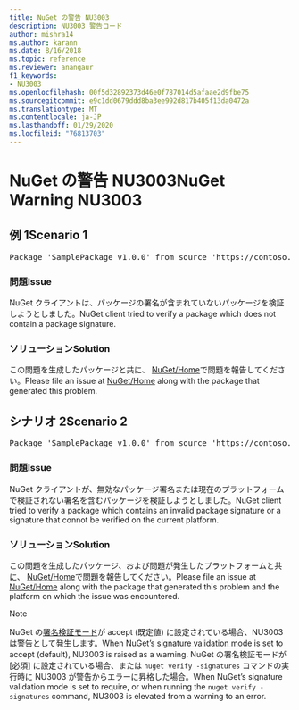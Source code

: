 ```yaml
---
title: NuGet の警告 NU3003
description: NU3003 警告コード
author: mishra14
ms.author: karann
ms.date: 8/16/2018
ms.topic: reference
ms.reviewer: anangaur
f1_keywords:
- NU3003
ms.openlocfilehash: 00f5d32892373d46e0f787014d5afaae2d9fbe75
ms.sourcegitcommit: e9c1dd0679ddd8ba3ee992d817b405f13da0472a
ms.translationtype: MT
ms.contentlocale: ja-JP
ms.lasthandoff: 01/29/2020
ms.locfileid: "76813703"
---
```

# <a name="nuget-warning-nu3003"></a><span data-ttu-id="bb2b4-103">NuGet の警告 NU3003</span><span class="sxs-lookup"><span data-stu-id="bb2b4-103">NuGet Warning NU3003</span></span>

## <a name="scenario-1"></a><span data-ttu-id="bb2b4-104">例 1</span><span class="sxs-lookup"><span data-stu-id="bb2b4-104">Scenario 1</span></span>

<pre>Package 'SamplePackage v1.0.0' from source 'https://contoso.com/index.json': The package is not signed. Unable to verify signature from an unsigned package.</pre>

### <a name="issue"></a><span data-ttu-id="bb2b4-105">問題</span><span class="sxs-lookup"><span data-stu-id="bb2b4-105">Issue</span></span>

<span data-ttu-id="bb2b4-106">NuGet クライアントは、パッケージの署名が含まれていないパッケージを検証しようとしました。</span><span class="sxs-lookup"><span data-stu-id="bb2b4-106">NuGet client tried to verify a package which does not contain a package signature.</span></span>


### <a name="solution"></a><span data-ttu-id="bb2b4-107">ソリューション</span><span class="sxs-lookup"><span data-stu-id="bb2b4-107">Solution</span></span>

<span data-ttu-id="bb2b4-108">この問題を生成したパッケージと共に、 [NuGet/Home](https://github.com/NuGet/Home/issues)で問題を報告してください。</span><span class="sxs-lookup"><span data-stu-id="bb2b4-108">Please file an issue at [NuGet/Home](https://github.com/NuGet/Home/issues) along with the package that generated this problem.</span></span>



## <a name="scenario-2"></a><span data-ttu-id="bb2b4-109">シナリオ 2</span><span class="sxs-lookup"><span data-stu-id="bb2b4-109">Scenario 2</span></span>

<pre>Package 'SamplePackage v1.0.0' from source 'https://contoso.com/index.json': The package signature is invalid or cannot be verified on this platform.</pre>

### <a name="issue"></a><span data-ttu-id="bb2b4-110">問題</span><span class="sxs-lookup"><span data-stu-id="bb2b4-110">Issue</span></span>

<span data-ttu-id="bb2b4-111">NuGet クライアントが、無効なパッケージ署名または現在のプラットフォームで検証されない署名を含むパッケージを検証しようとしました。</span><span class="sxs-lookup"><span data-stu-id="bb2b4-111">NuGet client tried to verify a package which contains an invalid package signature or a signature that connot be verified on the current platform.</span></span>


### <a name="solution"></a><span data-ttu-id="bb2b4-112">ソリューション</span><span class="sxs-lookup"><span data-stu-id="bb2b4-112">Solution</span></span>

<span data-ttu-id="bb2b4-113">この問題を生成したパッケージ、および問題が発生したプラットフォームと共に、 [NuGet/Home](https://github.com/NuGet/Home/issues)で問題を報告してください。</span><span class="sxs-lookup"><span data-stu-id="bb2b4-113">Please file an issue at [NuGet/Home](https://github.com/NuGet/Home/issues) along with the package that generated this problem and the platform on which the issue was encountered.</span></span>

> [!Note]
> <span data-ttu-id="bb2b4-114">NuGet の[署名検証モード](../../consume-packages/installing-signed-packages.md#configure-package-signature-requirements)が accept (既定値) に設定されている場合、NU3003 は警告として発生します。</span><span class="sxs-lookup"><span data-stu-id="bb2b4-114">When NuGet’s [signature validation mode](../../consume-packages/installing-signed-packages.md#configure-package-signature-requirements) is set to accept (default), NU3003 is raised as a warning.</span></span> <span data-ttu-id="bb2b4-115">NuGet の署名検証モードが [必須] に設定されている場合、または `nuget verify -signatures` コマンドの実行時に NU3003 が警告からエラーに昇格した場合。</span><span class="sxs-lookup"><span data-stu-id="bb2b4-115">When NuGet’s signature validation mode is set to require, or when running the `nuget verify -signatures` command, NU3003 is elevated from a warning to an error.</span></span> 
